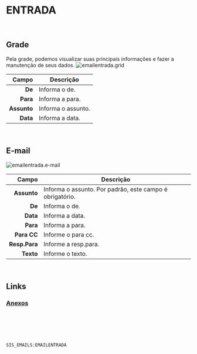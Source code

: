 # ENTRADA
<br>

## Grade
Pela grade, podemos visualizar suas principais informações e fazer a manutenção de seus dados.
![emailentrada.grid](https://raw.githubusercontent.com/netforcews/docs-siscom/master/geral/imagens/emailentrada.grid.png)

Campo | Descrição
--:|---
**De** | Informa o de.
**Para** | Informa a para.
**Assunto** | Informa o assunto.
**Data** | Informa a data.
<br>

## E-mail
![emailentrada.e-mail](https://raw.githubusercontent.com/netforcews/docs-siscom/master/geral/imagens/emailentrada.e-mail.png)

Campo | Descrição
--:|---
**Assunto** | Informa o assunto. Por padrão, este campo é obrigatório.
**De** | Informa o de.
**Data** | Informa a data.
**Para** | Informa a para.
**Para CC** | Informe o para cc.
**Resp.Para** | Informe a resp.para.
**Texto** | Informe o texto.
<br>

## Links
### [Anexos](/geral/emailanexos.md)
<br>
<br>
<br>
<br>

```SIS_EMAILS:EMAILENTRADA```
